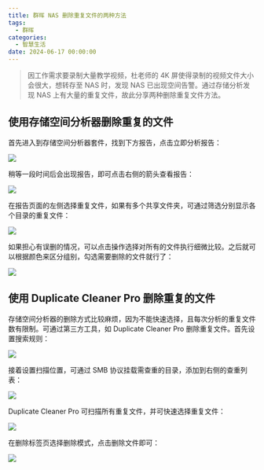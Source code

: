 ```yaml
---
title: 群晖 NAS 删除重复文件的两种方法
tags:
  - 群晖
categories:
  - 智慧生活
date: 2024-06-17 00:00:00
---
```


> 因工作需求要录制大量教学视频，杜老师的 4K 屏使得录制的视频文件大小会很大，想转存至 NAS 时，发现 NAS 已出现空间告警。通过存储分析发现 NAS 上有大量的重复文件，故此分享两种删除重复文件方法。

<!-- more -->

## 使用存储空间分析器删除重复的文件

首先进入到存储空间分析器套件，找到下方报告，点击立即分析报告：

![](https://cdn.dusays.com/2024/06/718-1.jpg)

稍等一段时间后会出现报告，即可点击右侧的箭头查看报告：

![](https://cdn.dusays.com/2024/06/718-2.jpg)

在报告页面的左侧选择重复文件，如果有多个共享文件夹，可通过筛选分别显示各个目录的重复文件：

![](https://cdn.dusays.com/2024/06/718-3.jpg)

如果担心有误删的情况，可以点击操作选择对所有的文件执行细微比较。之后就可以根据颜色来区分组别，勾选需要删除的文件就行了：

![](https://cdn.dusays.com/2024/06/718-4.jpg)

## 使用 Duplicate Cleaner Pro 删除重复的文件

存储空间分析器的删除方式比较麻烦，因为不能快速选择，且每次分析的重复文件数有限制。可通过第三方工具，如 Duplicate Cleaner Pro 删除重复文件。首先设置搜索规则：

![](https://cdn.dusays.com/2024/06/718-5.jpg)

接着设置扫描位置，可通过 SMB 协议挂载需查重的目录，添加到右侧的查重列表：

![](https://cdn.dusays.com/2024/06/718-6.jpg)

Duplicate Cleaner Pro 可扫描所有重复文件，并可快速选择重复文件：

![](https://cdn.dusays.com/2024/06/718-7.jpg)

在删除标签页选择删除模式，点击删除文件即可：

![](https://cdn.dusays.com/2024/06/718-8.jpg)